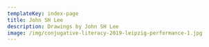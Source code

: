 ```yaml
---
templateKey: index-page
title: John SH Lee
description: Drawings by John SH Lee
image: /img/conjugative-literacy-2019-leipzig-performance-1.jpg
---
```

